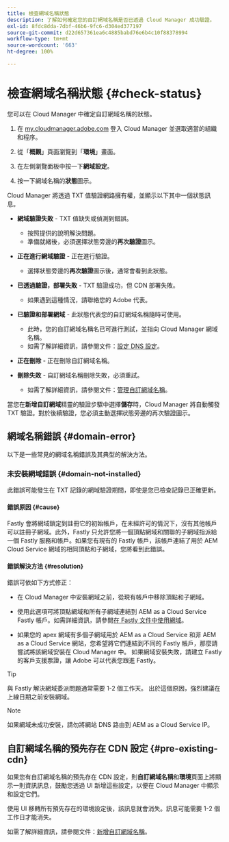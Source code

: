 ```yaml
---
title: 檢查網域名稱狀態
description: 了解如何確定您的自訂網域名稱是否已透過 Cloud Manager 成功驗證。
exl-id: 8fdc8dda-7dbf-46b6-9fc6-d304ed377197
source-git-commit: d22d657361ea6c4885babd76e6b4c10f88378994
workflow-type: tm+mt
source-wordcount: '663'
ht-degree: 100%

---
```



# 檢查網域名稱狀態 {#check-status}

您可以在 Cloud Manager 中確定自訂網域名稱的狀態。

1. 在 [my.cloudmanager.adobe.com](https://my.cloudmanager.adobe.com/) 登入 Cloud Manager 並選取適當的組織和程序。

1. 從「**概觀**」頁面瀏覽到「**環境**」畫面。

1. 在左側瀏覽面板中按一下&#x200B;**網域設定**。

1. 按一下網域名稱的&#x200B;**狀態**&#x200B;圖示。

Cloud Manager 將透過 TXT 值驗證網路擁有權，並顯示以下其中一個狀態訊息。

* **網域驗證失敗** - TXT 值缺失或偵測到錯誤。

   * 按照提供的說明解決問題。
   * 準備就緒後，必須選擇狀態旁邊的&#x200B;**再次驗證**&#x200B;圖示。

* **正在進行網域驗證** - 正在進行驗證。

   * 選擇狀態旁邊的&#x200B;**再次驗證**&#x200B;圖示後，通常會看到此狀態。

* **已透過驗證，部署失敗** - TXT 驗證成功，但 CDN 部署失敗。

   * 如果遇到這種情況，請聯絡您的 Adobe 代表。

* **已驗證和部署網域** - 此狀態代表您的自訂網域名稱隨時可使用。

   * 此時，您的自訂網域名稱名已可進行測試，並指向 Cloud Manager 網域名稱。
   * 如需了解詳細資訊，請參閱文件：[設定 DNS 設定](/help/implementing/cloud-manager/custom-domain-names/configure-dns-settings.md)。

* **正在刪除** - 正在刪除自訂網域名稱。

* **刪除失敗** - 自訂網域名稱刪除失敗，必須重試。

   * 如需了解詳細資訊，請參閱文件：[管理自訂網域名稱](/help/implementing/cloud-manager/custom-domain-names/managing-custom-domain-names.md)。

當您在&#x200B;**新增自訂網域**&#x200B;精靈的驗證步驟中選擇&#x200B;**儲存**&#x200B;時，Cloud Manager 將自動觸發 TXT 驗證。對於後續驗證，您必須主動選擇狀態旁邊的再次驗證圖示。

## 網域名稱錯誤 {#domain-error}

以下是一些常見的網域名稱錯誤及其典型的解決方法。

### 未安裝網域錯誤 {#domain-not-installed}

此錯誤可能發生在 TXT 記錄的網域驗證期間，即使是您已檢查記錄已正確更新。

#### 錯誤原因 {#cause}

Fastly 會將網域鎖定到註冊它的初始帳戶，在未經許可的情況下，沒有其他帳戶可以註冊子網域。此外，Fastly 只允許您將一個頂點網域和關聯的子網域指派給一個 Fastly 服務和帳戶。如果您有現有的 Fastly 帳戶，該帳戶連結了用於 AEM Cloud Service 網域的相同頂點和子網域，您將看到此錯誤。

#### 錯誤解決方法 {#resolution}

錯誤可依如下方式修正：

* 在 Cloud Manager 中安裝網域之前，從現有帳戶中移除頂點和子網域。

* 使用此選項可將頂點網域和所有子網域連結到 AEM as a Cloud Service Fastly 帳戶。如需詳細資訊，請參閱[在 Fastly 文件中使用網域](https://docs.fastly.com/en/guides/working-with-domains)。

* 如果您的 apex 網域有多個子網域用於 AEM as a Cloud Service 和非 AEM as a Cloud Service 網站，您希望將它們連結到不同的 Fastly 帳戶，那麼請嘗試將該網域安裝在 Cloud Manager 中。 如果網域安裝失敗，請建立 Fastly 的客戶支援票證，讓 Adobe 可以代表您跟進 Fastly。

>[!TIP]
>
>與 Fastly 解決網域委派問題通常需要 1-2 個工作天。 出於這個原因，強烈建議在上線日期之前安裝網域。

>[!NOTE]
>
>如果網域未成功安裝，請勿將網站 DNS 路由到 AEM as a Cloud Service IP。

## 自訂網域名稱的預先存在 CDN 設定 {#pre-existing-cdn}

如果您有自訂網域名稱的預先存在 CDN 設定，則&#x200B;**自訂網域名稱**&#x200B;和&#x200B;**環境**&#x200B;頁面上將顯示一則資訊訊息，鼓勵您透過 UI 新增這些設定，以便在 Cloud Manager 中顯示和設定它們。

使用 UI 移轉所有預先存在的環境設定後，該訊息就會消失。訊息可能需要 1-2 個工作日才能消失。

如需了解詳細資訊，請參閱文件：[新增自訂網域名稱](/help/implementing/cloud-manager/custom-domain-names/add-custom-domain-name.md)。
